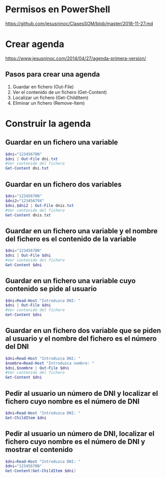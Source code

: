 # Permisos en PowerShell
https://github.com/jesusninoc/ClasesSOM/blob/master/2018-11-27.md

# Crear agenda
https://www.jesusninoc.com/2014/04/27/agenda-primera-version/

## Pasos para crear una agenda
1. Guardar en fichero (Out-File)
2. Ver el contenido de un fichero (Get-Content)
3. Localizar un fichero (Get-ChildItem)
4. Eliminar un fichero (Remove-Item)

# Construir la agenda

## Guardar en un fichero una variable
```PowerShell
$dni="12345678N"
$dni | Out-File dni.txt
#Ver contenido del fichero
Get-Content dni.txt
```

## Guardar en un fichero dos variables
```PowerShell
$dni="12345678N"
$dni2="12345679X"
$dni,$dni2 | Out-File dnis.txt
#Ver contenido del fichero
Get-Content dnis.txt
```

## Guardar en un fichero una variable y el nombre del fichero es el contenido de la variable
```PowerShell
$dni="12345678N"
$dni | Out-File $dni
#Ver contenido del fichero
Get-Content $dni
```

## Guardar en un fichero una variable cuyo contenido se pide al usuario
```PowerShell
$dni=Read-Host "Introduzca DNI: "
$dni | Out-File $dni
#Ver contenido del fichero
Get-Content $dni
```

## Guardar en un fichero dos variable que se piden al usuario y el nombre del fichero es el número del DNI
```PowerShell
$dni=Read-Host "Introduzca DNI: "
$nombre=Read-Host "Introduzca nombre: "
$dni,$nombre | Out-File $dni
#Ver contenido del fichero
Get-Content $dni
```

## Pedir al usuario un número de DNI y localizar el fichero cuyo nombre es el número de DNI
```PowerShell
$dni=Read-Host "Introduzca DNI: "
Get-ChildItem $dni
```

## Pedir al usuario un número de DNI, localizar el fichero cuyo nombre es el número de DNI y mostrar el contenido
```PowerShell
$dni=Read-Host "Introduzca DNI: "
$dni="12345678N"
Get-Content(Get-ChildItem $dni)
```
